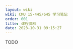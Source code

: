 ```yaml
---
layout: wiki
wiki: CMU 15-445/645 学习笔记
order: 001
title: 课程资料
date: 2023-10-31 09:15:27
---
```


TODO
